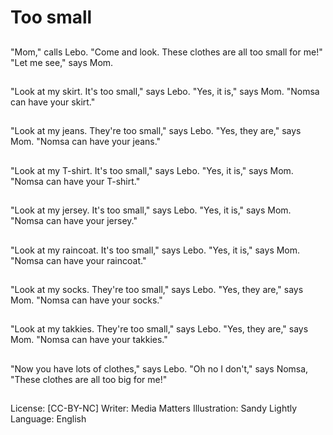 # Too small

##
"Mom," calls Lebo.
"Come and look. These clothes are all too small for me!"
"Let me see," says Mom.

##
"Look at my skirt. It's too small," says Lebo.
"Yes, it is," says Mom.
"Nomsa can have your skirt."

##
"Look at my jeans. They're too small," says Lebo.
"Yes, they are," says Mom.
"Nomsa can have your jeans."

##
"Look at my T-shirt. It's too small," says Lebo.
"Yes, it is," says Mom.
"Nomsa can have your T-shirt."

##
"Look at my jersey. It's too small," says Lebo.
"Yes, it is," says Mom.
"Nomsa can have your jersey."

##
"Look at my raincoat. It's too small," says Lebo.
"Yes, it is," says Mom.
"Nomsa can have your raincoat."

##
"Look at my socks. They're too small," says Lebo.
"Yes, they are," says Mom.
"Nomsa can have your socks."

##
"Look at my takkies. They're too small," says Lebo.
"Yes, they are," says Mom.
"Nomsa can have your takkies."

##
"Now you have lots of clothes," says Lebo.
"Oh no I don't," says Nomsa,
"These clothes are all too big for me!"

##
License: [CC-BY-NC]
Writer: Media Matters
Illustration: Sandy Lightly
Language: English
